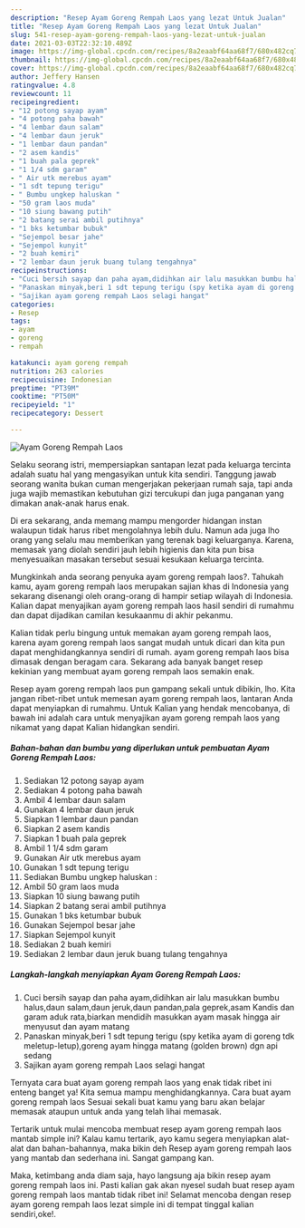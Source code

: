 ```yaml
---
description: "Resep Ayam Goreng Rempah Laos yang lezat Untuk Jualan"
title: "Resep Ayam Goreng Rempah Laos yang lezat Untuk Jualan"
slug: 541-resep-ayam-goreng-rempah-laos-yang-lezat-untuk-jualan
date: 2021-03-03T22:32:10.489Z
image: https://img-global.cpcdn.com/recipes/8a2eaabf64aa68f7/680x482cq70/ayam-goreng-rempah-laos-foto-resep-utama.jpg
thumbnail: https://img-global.cpcdn.com/recipes/8a2eaabf64aa68f7/680x482cq70/ayam-goreng-rempah-laos-foto-resep-utama.jpg
cover: https://img-global.cpcdn.com/recipes/8a2eaabf64aa68f7/680x482cq70/ayam-goreng-rempah-laos-foto-resep-utama.jpg
author: Jeffery Hansen
ratingvalue: 4.8
reviewcount: 11
recipeingredient:
- "12 potong sayap ayam"
- "4 potong paha bawah"
- "4 lembar daun salam"
- "4 lembar daun jeruk"
- "1 lembar daun pandan"
- "2 asem kandis"
- "1 buah pala geprek"
- "1 1/4 sdm garam"
- " Air utk merebus ayam"
- "1 sdt tepung terigu"
- " Bumbu ungkep haluskan "
- "50 gram laos muda"
- "10 siung bawang putih"
- "2 batang serai ambil putihnya"
- "1 bks ketumbar bubuk"
- "Sejempol besar jahe"
- "Sejempol kunyit"
- "2 buah kemiri"
- "2 lembar daun jeruk buang tulang tengahnya"
recipeinstructions:
- "Cuci bersih sayap dan paha ayam,didihkan air lalu masukkan bumbu halus,daun salam,daun jeruk,daun pandan,pala geprek,asam Kandis dan garam aduk rata,biarkan mendidih masukkan ayam masak hingga air menyusut dan ayam matang"
- "Panaskan minyak,beri 1 sdt tepung terigu (spy ketika ayam di goreng tdk meletup-letup),goreng ayam hingga matang (golden brown) dgn api sedang"
- "Sajikan ayam goreng rempah Laos selagi hangat"
categories:
- Resep
tags:
- ayam
- goreng
- rempah

katakunci: ayam goreng rempah 
nutrition: 263 calories
recipecuisine: Indonesian
preptime: "PT39M"
cooktime: "PT50M"
recipeyield: "1"
recipecategory: Dessert

---
```



![Ayam Goreng Rempah Laos](https://img-global.cpcdn.com/recipes/8a2eaabf64aa68f7/680x482cq70/ayam-goreng-rempah-laos-foto-resep-utama.jpg)

Selaku seorang istri, mempersiapkan santapan lezat pada keluarga tercinta adalah suatu hal yang mengasyikan untuk kita sendiri. Tanggung jawab seorang  wanita bukan cuman mengerjakan pekerjaan rumah saja, tapi anda juga wajib memastikan kebutuhan gizi tercukupi dan juga panganan yang dimakan anak-anak harus enak.

Di era  sekarang, anda memang mampu mengorder hidangan instan walaupun tidak harus ribet mengolahnya lebih dulu. Namun ada juga lho orang yang selalu mau memberikan yang terenak bagi keluarganya. Karena, memasak yang diolah sendiri jauh lebih higienis dan kita pun bisa menyesuaikan masakan tersebut sesuai kesukaan keluarga tercinta. 



Mungkinkah anda seorang penyuka ayam goreng rempah laos?. Tahukah kamu, ayam goreng rempah laos merupakan sajian khas di Indonesia yang sekarang disenangi oleh orang-orang di hampir setiap wilayah di Indonesia. Kalian dapat menyajikan ayam goreng rempah laos hasil sendiri di rumahmu dan dapat dijadikan camilan kesukaanmu di akhir pekanmu.

Kalian tidak perlu bingung untuk memakan ayam goreng rempah laos, karena ayam goreng rempah laos sangat mudah untuk dicari dan kita pun dapat menghidangkannya sendiri di rumah. ayam goreng rempah laos bisa dimasak dengan beragam cara. Sekarang ada banyak banget resep kekinian yang membuat ayam goreng rempah laos semakin enak.

Resep ayam goreng rempah laos pun gampang sekali untuk dibikin, lho. Kita jangan ribet-ribet untuk memesan ayam goreng rempah laos, lantaran Anda dapat menyiapkan di rumahmu. Untuk Kalian yang hendak mencobanya, di bawah ini adalah cara untuk menyajikan ayam goreng rempah laos yang nikamat yang dapat Kalian hidangkan sendiri.

<!--inarticleads1-->

##### Bahan-bahan dan bumbu yang diperlukan untuk pembuatan Ayam Goreng Rempah Laos:

1. Sediakan 12 potong sayap ayam
1. Sediakan 4 potong paha bawah
1. Ambil 4 lembar daun salam
1. Gunakan 4 lembar daun jeruk
1. Siapkan 1 lembar daun pandan
1. Siapkan 2 asem kandis
1. Siapkan 1 buah pala geprek
1. Ambil 1 1/4 sdm garam
1. Gunakan  Air utk merebus ayam
1. Gunakan 1 sdt tepung terigu
1. Sediakan  Bumbu ungkep haluskan :
1. Ambil 50 gram laos muda
1. Siapkan 10 siung bawang putih
1. Siapkan 2 batang serai ambil putihnya
1. Gunakan 1 bks ketumbar bubuk
1. Gunakan Sejempol besar jahe
1. Siapkan Sejempol kunyit
1. Sediakan 2 buah kemiri
1. Sediakan 2 lembar daun jeruk buang tulang tengahnya




<!--inarticleads2-->

##### Langkah-langkah menyiapkan Ayam Goreng Rempah Laos:

1. Cuci bersih sayap dan paha ayam,didihkan air lalu masukkan bumbu halus,daun salam,daun jeruk,daun pandan,pala geprek,asam Kandis dan garam aduk rata,biarkan mendidih masukkan ayam masak hingga air menyusut dan ayam matang
1. Panaskan minyak,beri 1 sdt tepung terigu (spy ketika ayam di goreng tdk meletup-letup),goreng ayam hingga matang (golden brown) dgn api sedang
1. Sajikan ayam goreng rempah Laos selagi hangat




Ternyata cara buat ayam goreng rempah laos yang enak tidak ribet ini enteng banget ya! Kita semua mampu menghidangkannya. Cara buat ayam goreng rempah laos Sesuai sekali buat kamu yang baru akan belajar memasak ataupun untuk anda yang telah lihai memasak.

Tertarik untuk mulai mencoba membuat resep ayam goreng rempah laos mantab simple ini? Kalau kamu tertarik, ayo kamu segera menyiapkan alat-alat dan bahan-bahannya, maka bikin deh Resep ayam goreng rempah laos yang mantab dan sederhana ini. Sangat gampang kan. 

Maka, ketimbang anda diam saja, hayo langsung aja bikin resep ayam goreng rempah laos ini. Pasti kalian gak akan nyesel sudah buat resep ayam goreng rempah laos mantab tidak ribet ini! Selamat mencoba dengan resep ayam goreng rempah laos lezat simple ini di tempat tinggal kalian sendiri,oke!.

